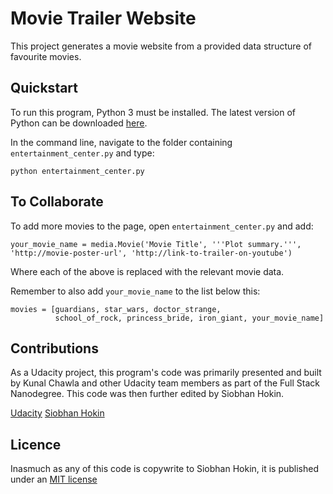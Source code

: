 # Movie Trailer Website

This project generates a movie website from a provided data structure of favourite movies.


## Quickstart

To run this program, Python 3 must be installed. The latest version of Python can be downloaded [here](https://www.python.org/downloads/release/python-361/).

In the command line, navigate to the folder containing `entertainment_center.py` and type:
```
python entertainment_center.py
```

## To Collaborate

To add more movies to the page, open `entertainment_center.py` and add:

```
your_movie_name = media.Movie('Movie Title', '''Plot summary.''',
'http://movie-poster-url', 'http://link-to-trailer-on-youtube')
```

Where each of the above is replaced with the relevant movie data.

Remember to also add `your_movie_name` to the list below this:
```
movies = [guardians, star_wars, doctor_strange, 
          school_of_rock, princess_bride, iron_giant, your_movie_name]
```

## Contributions

As a Udacity project, this program's code was primarily presented and built by Kunal Chawla and other Udacity team members as part of the Full Stack Nanodegree. This code was then further edited by Siobhan Hokin.

[Udacity](https://www.udacity.com/)
[Siobhan Hokin](siobhanhokin.com)

## Licence

Inasmuch as any of this code is copywrite to Siobhan Hokin, it is published under an [MIT license](https://opensource.org/licenses/MIT)


